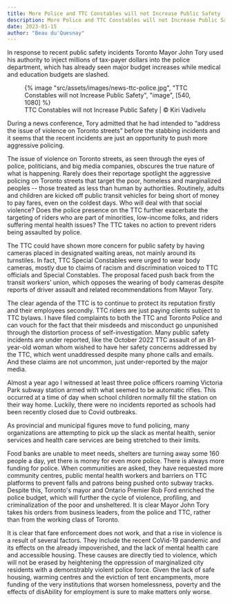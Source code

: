 ```yaml
---
title: More Police and TTC Constables will not Increase Public Safety
description: More Police and TTC Constables will not Increase Public Safety
date: 2023-01-15
author: "Beau du'Quesnay"
---
```


In response to recent public safety incidents Toronto Mayor John Tory used his authority to inject millions of tax-payer dollars into the police department, which has already seen major budget increases while medical and education budgets are slashed.

<!-- excerpt -->

<figure>
{% image "src/assets/images/news-ttc-police.jpg", "TTC Constables will not Increase Public Safety", "image", [540, 1080] %}
<figcaption>TTC Constables will not Increase Public Safety | © Kiri Vadivelu</figcaption>
</figure>

During a news conference, Tory admitted that he had intended to “address the issue of violence on Toronto streets” before the stabbing incidents and it seems that the recent incidents are just an opportunity to push more aggressive policing.

The issue of violence on Toronto streets, as seen through the eyes of police, politicians, and big media companies, obscures the true nature of what is happening. Rarely does their reportage spotlight the aggressive policing on Toronto streets that target the poor, homeless and marginalized peoples -- those treated as less than human by authorities. Routinely, adults and children are kicked off public transit vehicles for being short of money to pay fares, even on the coldest days. Who will deal with that social violence? Does the police presence on the TTC further exacerbate the targeting of riders who are part of minorities, low-income folks, and riders suffering mental health issues? The TTC takes no action to prevent riders being assaulted by police.

The TTC could have shown more concern for public safety by having cameras placed in designated waiting areas, not mainly around its turnstiles. In fact, TTC Special Constables were urged to wear body cameras, mostly due to claims of racism and discrimination voiced to TTC officials and Special Constables. The proposal faced push back from the transit workers’ union, which opposes the wearing of body cameras despite reports of driver assault and related recommendations from Mayor Tory.

The clear agenda of the TTC is to continue to protect its reputation firstly and their employees secondly. TTC riders are just paying clients subject to TTC bylaws. I have filed complaints to both the TTC and Toronto Police and can vouch for the fact that their misdeeds and misconduct go unpunished through the distortion process of self-investigation. Many public safety incidents are under reported, like the October 2022 TTC assault of an 81-year-old woman whom wished to have her safety concerns addressed by the TTC, which went unaddressed despite many phone calls and emails. And these claims are not uncommon, just under-reported by the major media.

Almost a year ago I witnessed at least three police officers roaming Victoria Park subway station armed with what seemed to be automatic rifles. This occurred at a time of day when school children normally fill the station on their way home. Luckily, there were no incidents reported as schools had been recently closed due to Covid outbreaks.

As provincial and municipal figures move to fund policing, many organizations are attempting to pick up the slack as mental health, senior services and health care services are being stretched to their limits.

Food banks are unable to meet needs, shelters are turning away some 160 people a day, yet there is money for even more police. There is always more funding for police. When communities are asked, they have requested more community centres, public mental health workers and barriers on TTC platforms to prevent falls and patrons being pushed onto subway tracks. Despite this, Toronto's mayor and Ontario Premier Rob Ford enriched the police budget, which will further the cycle of violence, profiling, and criminalization of the poor and unsheltered. It is clear Mayor John Tory takes his orders from business leaders, from the police and TTC, rather than from the working class of Toronto.

It is clear that fare enforcement does not work, and that a rise in violence is a result of several factors. They include the recent CoVid-19 pandemic and its effects on the already impoverished, and the lack of mental health care and accessible housing. These causes are directly tied to violence, which will not be erased by heightening the oppression of marginalized city residents with a demonstrably violent police force. Given the lack of safe housing, warming centres and the eviction of tent encampments, more funding of the very institutions that worsen homelessness, poverty and the effects of disAbility for employment is sure to make matters only worse.
